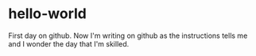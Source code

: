 # hello-world
First day on github.
Now I'm writing on github as the instructions tells me and I wonder the day that I'm skilled.

